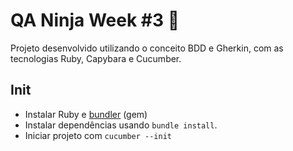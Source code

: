 # QA Ninja Week #3 :mag_right:

Projeto desenvolvido utilizando o conceito BDD e Gherkin, com as tecnologias Ruby, Capybara e Cucumber.

## Init

- Instalar Ruby e [bundler](https://rubygems.org/gems/bundler) (gem)
- Instalar dependências usando `bundle install`.
- Iniciar projeto com `cucumber --init`
